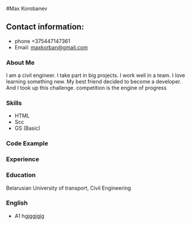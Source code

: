 #Max Korobanev

## Contact information:

- phone +375447147361
- Email: maxkorban@gmail.com

### About Me

I am a civil engineer. I take part in big projects. I work well in a team.
I love learning something new.
My best friend decided to become a developer. And I took up this challenge. competition is the engine of progress

### Skills

- HTML
- Scc
- GS (Basic)

### Code Example

### Experience

### Education

Belarusian University of transport, Civil Engineering

### English

- A1 hgjggjgjg
